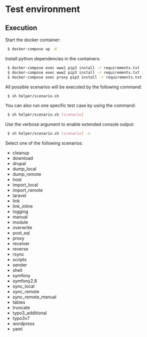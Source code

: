 # Test environment

## Execution

Start the docker container:

```bash
 $ docker-compose up -d
```

Install python dependencies in the containers:

```bash
 $ docker-compose exec www1 pip3 install -r requirements.txt
 $ docker-compose exec www2 pip3 install -r requirements.txt
 $ docker-compose exec proxy pip3 install -r requirements.txt
```

All possible scenarios will be executed by the following command:

```bash
 $ sh helper/scenario.sh
```

You can also run one specific test case by using the command:

```bash
 $ sh helper/scenario.sh [scenario]
```

Use the verbose argument to enable extended console output:

```bash
 $ sh helper/scenario.sh [scenario] -v
```

Select one of the following scenarios:

- cleanup
- download
- drupal
- dump_local
- dump_remote
- host
- import_local
- import_remote
- laravel
- link
- link_inline
- logging
- manual
- module
- overwrite
- post_sql
- proxy
- receiver
- reverse
- rsync
- scripts
- sender
- shell
- symfony
- symfony2.8
- sync_local
- sync_remote
- sync_remote_manual
- tables
- truncate
- typo3_additional
- typo3v7
- wordpress
- yaml